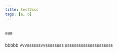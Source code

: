 ```yaml
---
title: test2sss
tags: [a, b]
---
```


##

aaa

###

bbbbb
vvvssssssvvssssssss
sssssssssssssssssssss

###

##
